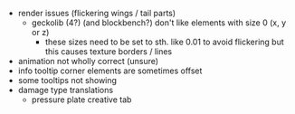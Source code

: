 - render issues (flickering wings / tail parts)
  - geckolib (4?) (and blockbench?) don't like elements with size 0 (x, y or z)
    - these sizes need to be set to sth. like 0.01 to avoid flickering but this causes texture borders / lines
- animation not wholly correct (unsure)
- info tooltip corner elements are sometimes offset
- some tooltips not showing
- damage type translations
  - pressure plate creative tab